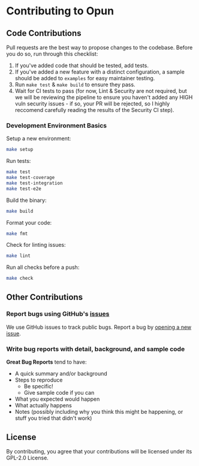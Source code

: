 # Contributing to Opun

## Code Contributions

Pull requests are the best way to propose changes to the codebase. Before you do so, run through this checklist:

1. If you've added code that should be tested, add tests.
2. If you've added a new feature with a distinct configuration, a sample should be added to `examples` for easy maintainer testing.
3. Run `make test` & `make build` to ensure they pass.
4. Wait for CI tests to pass (for now, Lint & Security are not required, but we will be reviewing the pipeline to ensure you haven't added any HIGH vuln security issues - if so, your PR will be rejected, so I highly reccomend carefully reading the results of the Security CI step).

### Development Environment Basics

Setup a new environment:
   ```bash
   make setup
   ```
Run tests:
   ```bash
   make test
   make test-coverage
   make test-integration
   make test-e2e
   ```
Build the binary:
   ```bash
   make build
   ```
Format your code:
   ```bash
   make fmt
   ```
Check for linting issues:
   ```bash
   make lint
   ```
Run all checks before a push:
   ```bash
   make check
   ```

## Other Contributions

### Report bugs using GitHub's [issues](https://github.com/rizome-dev/opun/issues)

We use GitHub issues to track public bugs. Report a bug by [opening a new issue](https://github.com/rizome-dev/opun/issues/new).

### Write bug reports with detail, background, and sample code

**Great Bug Reports** tend to have:

- A quick summary and/or background
- Steps to reproduce
  - Be specific!
  - Give sample code if you can
- What you expected would happen
- What actually happens
- Notes (possibly including why you think this might be happening, or stuff you tried that didn't work)

## License

By contributing, you agree that your contributions will be licensed under its GPL-2.0 License.
